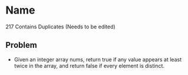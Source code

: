 # Name

217 Contains Duplicates (Needs to be edited)

## Problem

* Given an integer array nums, return true if any value appears at least twice in the array, and return false if every element is distinct.